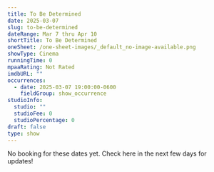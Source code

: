 ```yaml
---
title: To Be Determined
date: 2025-03-07
slug: to-be-determined
dateRange: Mar 7 thru Apr 10
shortTitle: To Be Determined
oneSheet: /one-sheet-images/_default_no-image-available.png
showType: Cinema
runningTime: 0
mpaaRating: Not Rated
imdbURL: ""
occurrences:
  - date: 2025-03-07 19:00:00-0600
    fieldGroup: show_occurrence
studioInfo:
  studio: ""
  studioFee: 0
  studioPercentage: 0
draft: false
type: show
---
```

No booking for these dates yet.  Check here in the next few days for updates!  